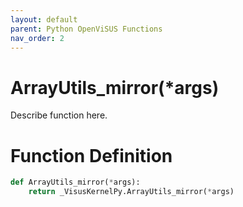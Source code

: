 ```yaml
---
layout: default
parent: Python OpenViSUS Functions
nav_order: 2
---
```


# ArrayUtils_mirror(*args)

Describe function here.

# Function Definition

```python
def ArrayUtils_mirror(*args):
    return _VisusKernelPy.ArrayUtils_mirror(*args)

```